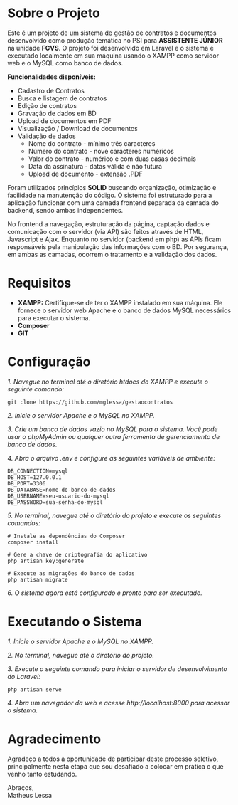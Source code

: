 # Sobre o Projeto

Este é um projeto de um sistema de gestão de contratos e documentos desenvolvido como produção temática no PSI para **ASSISTENTE JÚNIOR** na unidade **FCVS**. O projeto foi desenvolvido em Laravel e o sistema é executado localmente em sua máquina usando o XAMPP como servidor web e o MySQL como banco de dados.

**Funcionalidades disponíveis:**

- Cadastro de Contratos
- Busca e listagem de contratos
- Edição de contratos 
- Gravação de dados em BD
- Upload de documentos em PDF
- Visualização / Download de documentos
- Validação de dados
    - Nome do contrato - mínimo três caracteres
    - Número do contrato - nove caracteres numéricos
    - Valor do contrato - numérico e com duas casas decimais
    - Data da assinatura - datas válida e não futura
    - Upload de documento - extensão .PDF

Foram utilizados princípios **SOLID** buscando organização, otimização e facilidade na manutenção do código. O sistema foi estruturado para a aplicação funcionar com uma camada frontend separada da camada do backend, sendo ambas independentes.

No frontend a navegação, estruturação da página, captação dados e comunicação com o servidor (via API) são feitos através de HTML, Javascript e Ajax. Enquanto no servidor (backend em php) as APIs ficam responsáveis pela manipulação das informações com o BD. Por segurança, em ambas as camadas, ocorrem o tratamento e a validação dos dados.

# Requisitos

- **XAMPP:** Certifique-se de ter o XAMPP instalado em sua máquina. Ele fornece o servidor web Apache e o banco de dados MySQL necessários para executar o sistema.
- **Composer**
- **GIT**

# Configuração

*1. Navegue no terminal até o diretório htdocs do XAMPP e execute o seguinte comando:*

    git clone https://github.com/mglessa/gestaocontratos

*2. Inicie o servidor Apache e o MySQL no XAMPP.*

*3. Crie um banco de dados vazio no MySQL para o sistema. Você pode usar o phpMyAdmin ou qualquer outra ferramenta de gerenciamento de banco de dados.*

*4. Abra o arquivo .env e configure as seguintes variáveis de ambiente:*

    DB_CONNECTION=mysql
    DB_HOST=127.0.0.1
    DB_PORT=3306
    DB_DATABASE=nome-do-banco-de-dados
    DB_USERNAME=seu-usuario-do-mysql
    DB_PASSWORD=sua-senha-do-mysql

*5. No terminal, navegue até o diretório do projeto e execute os seguintes comandos:*

    # Instale as dependências do Composer
    composer install

    # Gere a chave de criptografia do aplicativo
    php artisan key:generate

    # Execute as migrações do banco de dados
    php artisan migrate

*6. O sistema agora está configurado e pronto para ser executado.*

# Executando o Sistema

*1. Inicie o servidor Apache e o MySQL no XAMPP.*

*2. No terminal, navegue até o diretório do projeto.*

*3. Execute o seguinte comando para iniciar o servidor de desenvolvimento do Laravel:*

    php artisan serve

*4. Abra um navegador da web e acesse http://localhost:8000 para acessar o sistema.*

# Agradecimento
Agradeço a todos a oportunidade de participar deste processo seletivo, principalmente nesta etapa que sou desafiado a colocar em prática o que venho tanto estudando.

Abraços,<br/>
Matheus Lessa
